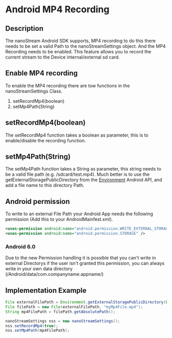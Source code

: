 # Android MP4 Recording
## Description
The nanoStream Android SDK supports, MP4 recording to do this there needs to be set a valid Path to the nanoStreamSettings object. And the MP4 Recording needs to be enabled. This feature allows you to record the current stream to the Device internal/external sd card.
## Enable MP4 recording
To enable the MP4 recording there are tow functions in the nanoStreamSettings Class.
1. setRecordMp4(boolean)
2. setMp4Path(String)

## setRecordMp4(boolean)
The setRecordMp4 function takes a boolean as parameter, this is to enable/disable the recording function.
## setMp4Path(String)
The setMp4Path function takes a String as parameter, this string needs to be a valid file path (e.g. /sdcard/test.mp4). Much better is to use the getExternalStoragePublicDirectory from the [Environment][6ea348a3] Android API, and add a file name to this directory Path.
## Android permission
To write to an external File Path your Android App needs the following permission (Add this to your AndroidMainfest.xml).
```xml
<uses-permission android:name="android.permission.WRITE_EXTERNAL_STORAGE" />
<uses-permission android:name="android.permission.STORAGE" />
```
### Android 6.0
Due to the new Permission handling it is possible that you can't write in external Directorys if the user isn't granted this permission, you can always write in your own data directory (/Android/data/com.companyname.appname/)
## Implementation Example
```java
File externalFilePath = Environment.getExternalStoragePublicDirectory(Environment.DIRECTORY_DCIM);
File filePath = new File(externalFilePath, "myMp4File.mp4");
String mp4FilePath = filePath.getAbsolutePath();

nanoStreamSettings nss = new nanoStreamSettings();
nss.setRecordMp4(true);
nss.setMp4Path(mp4FilePath);
```

  [6ea348a3]: http://developer.android.com/reference/android/os/Environment.html "Android Environment API Reference"
